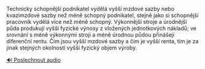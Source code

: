 
Technicky schopnější podnikatel vydělá vyšší mzdové sazby nebo kvazimzdové sazby než méně schopný podnikatel, stejně jako si schopnější pracovník vydělá více než méně schopný. Výkonnější stroje a úrodnější půda produkují vyšší fyzické výnosy z vložených jednotkových nákladů; ve srovnání s méně výkonnými stroji a méně úrodnou půdou přinášejí diferenční rentu. Čím jsou vyšší mzdové sazby a čím je vyšší renta, tím je za jinak stejných okolností vyšší fyzický objem výroby.

[🔊 Poslechnout audio](/data/7-paragraphs/audio/chapter_59/para_008-Technicky-schopnj-podnikatel-vydl-vy-mzdov.mp3)
